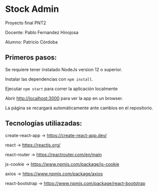 # Stock Admin 

Proyecto final PNT2

Docente: Pablo Fernandez Hinojosa

Alumno: Patricio Córdoba

## Primeros pasos:
Se requiere tener instalado NodeJs version 12 o superior.

Instalar las dependencias con
`npm install`.

Ejecutar `npm start` para correr la aplicación localmente

Abrir [http://localhost:3000](http://localhost:3000) para ver la app en un browser.

La página se recargará automáticamente ante cambios en el repositorio.


## Tecnologías utiliazadas:

create-react-app -> https://create-react-app.dev/

react -> https://reactjs.org/

react-router -> https://reactrouter.com/en/main

js-cookie -> https://www.npmjs.com/package/js-cookie

axios -> https://www.npmjs.com/package/axios

react-bootstrap -> https://www.npmjs.com/package/react-bootstrap



